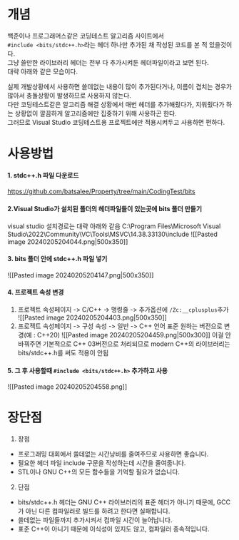 # 개념

백준이나 프로그래머스같은 코딩테스트 알고리즘 사이트에서  
`#include <bits/stdc++.h>`라는 헤더 하나만 추가된 채 작성된 코드를 본 적 있을것이다.  
그냥 쓸만한 라이브러리 헤더는 전부 다 추가시켜둔 헤더파일이라고 보면 된다.  
대략 아래와 같은 모습이다.

실제 개발상황에서 사용하면 쓸데없는 내용이 많이 추가된다거나, 이름이 겹치는 경우가 많아서 충돌상황이 발생하므로 사용하지 않는다.  
다만 코딩테스트같은 알고리즘 해결 상황에서 매번 헤더를 추가해줬다가, 지워줬다가 하는 상황없이 깔끔하게 알고리즘에만 집중하기 위해 사용하곤 한다.  
그러므로 Visual Studio 코딩테스트용 프로젝트에만 적용시켜두고 사용하면 편하다.


# 사용방법

#### 1. stdc++.h 파일 다운로드
https://github.com/batsalee/Property/tree/main/CodingTest/bits

#### 2.Visual Studio가 설치된 폴더의 헤더파일들이 있는곳에 bits 폴더 만들기
visual studio 설치경로는 대략 아래와 같음
C:\\Program Files\\Microsoft Visual Studio\\2022\\Community\\VC\\Tools\MSVC\\14.38.33130\\include
![[Pasted image 20240205204044.png|500x350]]

#### 3. bits 폴더 안에 stdc++.h 파일 넣기
![[Pasted image 20240205204147.png|500x350]]

#### 4. 프로젝트 속성 변경
1) 프로젝트 속성페이지 -> C/C++ -> 명령줄 -> 추가옵션에 `/Zc:__cplusplus`추가
![[Pasted image 20240205204403.png|500x350]]
2) 프로젝트 속성페이지 -> 구성 속성 -> 일반 -> C++ 언어 표준 원하는 버전으로 변경(예 : C++20)
![[Pasted image 20240205204459.png|500x300]]
이걸 안바꿔주면 기본적으로 C++ 03버전으로 처리되므로 modern C++의 라이브러리는 bits/stdc++.h를 써도 적용이 안됨

#### 5. 그 후 사용할때 `#include <bits/stdc++.h>` 추가하고 사용
![[Pasted image 20240205204558.png]]

# 장단점
1) 장점
- 프로그래밍 대회에서 쓸데없는 시간낭비를 줄여주므로 사용하면 좋습니다.
- 필요한 헤더 파일 include 구문을 작성하는데 시간을 줄여줍니다.
- STL이나 GNU C++의 모든 함수들을 기억할 필요가 없습니다.

2) 단점
- bits/stdc++.h 헤더는 GNU C++ 라이브러리의 표준 헤더가 아니기 때문에, GCC가 아닌 다른 컴파일러로 빌드를 하려고 한다면 실패합니다.
- 쓸데없는 파일들까지 추가시켜서 컴파일 시간이 늘어납니다.
- 표준 C++이 아니기 때문에 이식성이 있지도 않고, 컴파일러 종속적입니다.